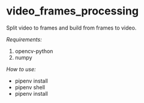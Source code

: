 # video_frames_processing
Split video to frames and build from frames to video.

*Requirements:*
1. opencv-python
2. numpy

*How to use:*
- pipenv install
- pipenv shell
- pipenv install
